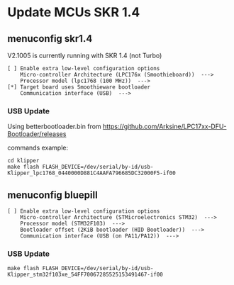 # Update MCUs SKR 1.4

## menuconfig skr1.4

V2.1005 is currently running with SKR 1.4 (not Turbo)

```
[ ] Enable extra low-level configuration options
    Micro-controller Architecture (LPC176x (Smoothieboard))  --->
    Processor model (lpc1768 (100 MHz))  --->
[*] Target board uses Smoothieware bootloader
    Communication interface (USB)  --->
```

### USB Update

Using betterbootloader.bin from
https://github.com/Arksine/LPC17xx-DFU-Bootloader/releases

commands example:
```
cd klipper
make flash FLASH_DEVICE=/dev/serial/by-id/usb-Klipper_lpc1768_0440000D881C4AAFA796685DC32000F5-if00
```

## menuconfig bluepill

```
[ ] Enable extra low-level configuration options
    Micro-controller Architecture (STMicroelectronics STM32)  --->
    Processor model (STM32F103)  --->
    Bootloader offset (2KiB bootloader (HID Bootloader))  --->
    Communication interface (USB (on PA11/PA12))  --->
```

### USB Update

```
make flash FLASH_DEVICE=/dev/serial/by-id/usb-Klipper_stm32f103xe_54FF70067285525153491467-if00
```